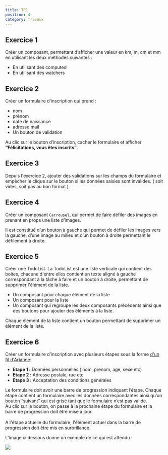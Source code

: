 ```yaml
---
title: TP1
position: 4
category: Travaux
---
```


## Exercice 1

Créer un composant, permettant d’afficher une valeur en km, m, cm et mm en utilisant les deux méthodes suivantes :

- En utilisant des computed
- En utilisant des watchers

## Exercice 2

Créer un formulaire d’inscription qui prend :

- nom
- prénom
- date de naissance
- adresse mail
- Un bouton de validation

Au clic sur le bouton d’inscription, cacher le formulaire et afficher **“Félicitations, vous êtes inscrits”**.

## Exercice 3

Depuis l'exercice 2, ajouter des validations sur les champs du formulaire et empêcher le clique sur le bouton si les données saisies sont invalides. ( soit vides, soit pas au bon format ).

## Exercice 4

Créer un composant <code>Carrousel</code>, qui permet de faire défiler des images en prenant en props une liste d’images.

Il est constitué d’un bouton à gauche qui permet de défiler les images vers la gauche, d’une image au milieu et d’un bouton à droite permettant le défilement à droite.

## Exercice 5

Créer une TodoList. La TodoList est une liste verticale qui contient des boites, chacune d'entre elles contient un texte aligné à gauche correspondant à la tâche à faire et un bouton à droite, permettant de supprimer l'élément de la liste.

- Un composant pour chaque élément de la liste
- Un composant pour la liste
- Un composant qui regroupe les deux composants précédents ainsi que des boutons pour ajouter des éléments à la liste.

Chaque élément de la liste contient un bouton permettant de supprimer un élément de la liste.


## Exercice 6

Créer un formulaire d’inscription avec plusieurs étapes sous la forme <a href="https://fr.wikipedia.org/wiki/Fil_d%27Ariane_(ergonomie)" target="_blank" >d'un fil d'Arianne</a>:

- **Etape 1 :** Données personnelles ( nom, prenom, age, sexe etc)
- **Etape 2 :** Adresse postale, rue etc
- **Etape 3 :** Acceptation des conditions générales

Le formulaire doit avoir une barre de progression indiquant l’étape. Chaque étape contient un formulaire avec les données correspondantes ainsi qu’un bouton “suivant” qui est grisé tant que le formulaire n’est pas valide.<br>
Au clic sur le bouton, on passe à la prochaine étape du formulaire et la barre de progression doit être mise à jour. <br><br>
A l'étape actuelle du formulaire, l'élément actuel dans la barre de progression doit être mis en surbrillance.

L’image ci dessous donne un exemple de ce qui est attendu :

<img src="/progress.png" />

